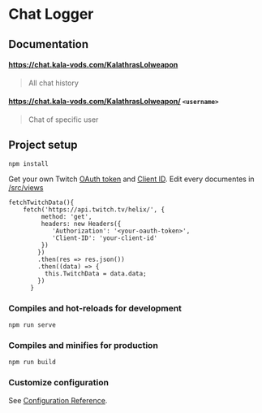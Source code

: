 # Chat Logger

## Documentation

#### https://chat.kala-vods.com/KalathrasLolweapon
>All chat history

#### https://chat.kala-vods.com/KalathrasLolweapon/ `<username>`
>Chat of specific user


## Project setup
```
npm install
```
Get your own Twitch [OAuth token](https://dev.twitch.tv/docs/api/get-started) and [Client ID](https://dev.twitch.tv/console).
Edit every documentes in [/src/views](https://github.com/piero0920/Chat-Logger/tree/main/src/views)
```
fetchTwitchData(){
    fetch('https://api.twitch.tv/helix/', {
         method: 'get',
         headers: new Headers({
            'Authorization': '<your-oauth-token>',
            'Client-ID': 'your-client-id'
         })
        })
        .then(res => res.json())
        .then((data) => {
          this.TwitchData = data.data;
        })
      }
```
### Compiles and hot-reloads for development
```
npm run serve
```

### Compiles and minifies for production
```
npm run build
```

### Customize configuration
See [Configuration Reference](https://cli.vuejs.org/config/).
